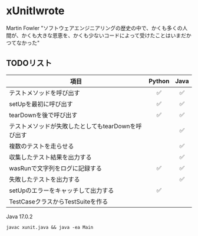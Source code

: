 # xUnitIwrote

Martin Fowler "ソフトウェアエンジニアリングの歴史の中で、かくも多くの人間が、かくも大きな恩恵を、かくも少ないコードによって受けたことはいまだかつてなかった"

## TODOリスト

| 項目 | Python | Java |
| - | :-: | :-: |
テストメソッドを呼び出す | ✅ | ✅ |
setUpを最初に呼び出す | ✅ | ✅ |
tearDownを後で呼び出す| ✅ | ✅ |
テストメソッドが失敗したとしてもtearDownを呼び出す | | ✅ |
複数のテストを走らせる | | ✅ |
収集したテスト結果を出力する | | ✅ |
wasRunで文字列をログに記録する | ✅ | ✅ |
失敗したテストを出力する | | ✅ |
setUpのエラーをキャッチして出力する | ✅ |
TestCaseクラスからTestSuiteを作る | | |


Java 17.0.2
```
javac xunit.java && java -ea Main
```